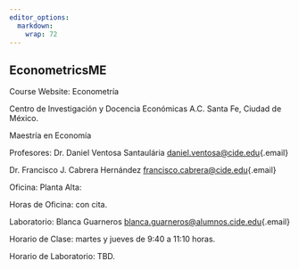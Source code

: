 ```yaml
---
editor_options: 
  markdown: 
    wrap: 72
---
```


## EconometricsME 

Course Website: Econometría

Centro de Investigación y Docencia Económicas A.C. Santa Fe, Ciudad de
México.

Maestría en Economía

Profesores: Dr. Daniel Ventosa Santaulária
[daniel.ventosa\@cide.edu](mailto:daniel.ventosa@cide.edu){.email}

Dr. Francisco J. Cabrera Hernández
[francisco.cabrera\@cide.edu](mailto:francisco.cabrera@cide.edu){.email}

Oficina: Planta Alta:

Horas de Oficina: con cita.

Laboratorio: Blanca Guarneros
[blanca.guarneros\@alumnos.cide.edu](mailto:blanca.guarneros@alumnos.cide.edu){.email}

Horario de Clase: martes y jueves de 9:40 a 11:10 horas.

Horario de Laboratorio: TBD.
